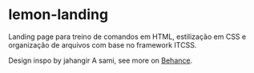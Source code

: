 # lemon-landing

Landing page para treino de comandos em HTML, estilização em CSS e organização de arquivos com base no framework ITCSS.

Design inspo by jahangir A sami, see more on [Behance](https://www.behance.net/jahangirAsami001).
